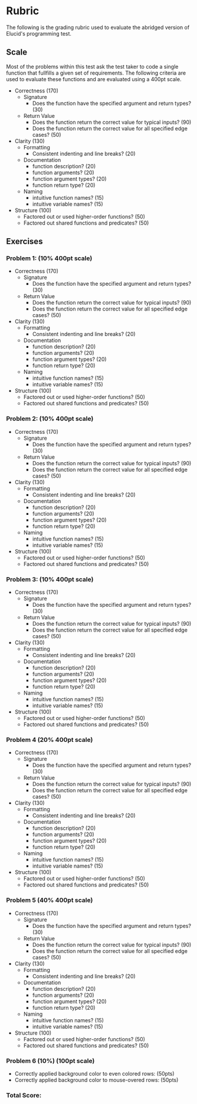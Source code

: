 Rubric
======

The following is the grading rubric used to evaluate the abridged version of Elucid's programming test.

Scale
-----

Most of the problems within this test ask the test taker to code a single function that fullfills a given set of requirements. 
The following criteria are used to evaluate these functions and are evaluated using a 400pt scale.

  * Correctness (170)
    * Signature
      * Does the function have the specified argument and return types? (30)
    * Return Value
      * Does the function return the correct value for typical inputs? (90)
      * Does the function return the correct value for all specified edge cases? (50)
  * Clarity (130)
    * Formatting
      * Consistent indenting and line breaks? (20)
    * Documentation
      * function description? (20)
      * function arguments? (20)
      * function argument types? (20)
      * function return type? (20)
    * Naming
      * intuitive function names? (15)
      * intuitive variable names? (15)
  * Structure (100)
    * Factored out or used higher-order functions? (50)
    * Factored out shared functions and predicates? (50)

Exercises
---------

### Problem 1: (10% 400pt scale)
  * Correctness (170)
    * Signature
      * Does the function have the specified argument and return types? (30)
    * Return Value
      * Does the function return the correct value for typical inputs? (90)
      * Does the function return the correct value for all specified edge cases? (50)
  * Clarity (130)
    * Formatting
      * Consistent indenting and line breaks? (20)
    * Documentation
      * function description? (20)
      * function arguments? (20)
      * function argument types? (20)
      * function return type? (20)
    * Naming
      * intuitive function names? (15)
      * intuitive variable names? (15)
  * Structure (100)
    * Factored out or used higher-order functions? (50)
    * Factored out shared functions and predicates? (50)

### Problem 2: (10% 400pt scale)
  * Correctness (170)
    * Signature
      * Does the function have the specified argument and return types? (30)
    * Return Value
      * Does the function return the correct value for typical inputs? (90)
      * Does the function return the correct value for all specified edge cases? (50)
  * Clarity (130)
    * Formatting
      * Consistent indenting and line breaks? (20)
    * Documentation
      * function description? (20)
      * function arguments? (20)
      * function argument types? (20)
      * function return type? (20)
    * Naming
      * intuitive function names? (15)
      * intuitive variable names? (15)
  * Structure (100)
    * Factored out or used higher-order functions? (50)
    * Factored out shared functions and predicates? (50)

### Problem 3: (10% 400pt scale)
  * Correctness (170)
    * Signature
      * Does the function have the specified argument and return types? (30)
    * Return Value
      * Does the function return the correct value for typical inputs? (90)
      * Does the function return the correct value for all specified edge cases? (50)
  * Clarity (130)
    * Formatting
      * Consistent indenting and line breaks? (20)
    * Documentation
      * function description? (20)
      * function arguments? (20)
      * function argument types? (20)
      * function return type? (20)
    * Naming
      * intuitive function names? (15)
      * intuitive variable names? (15)
  * Structure (100)
    * Factored out or used higher-order functions? (50)
    * Factored out shared functions and predicates? (50)

### Problem 4 (20% 400pt scale)
  * Correctness (170)
    * Signature
      * Does the function have the specified argument and return types? (30)
    * Return Value
      * Does the function return the correct value for typical inputs? (90)
      * Does the function return the correct value for all specified edge cases? (50)
  * Clarity (130)
    * Formatting
      * Consistent indenting and line breaks? (20)
    * Documentation
      * function description? (20)
      * function arguments? (20)
      * function argument types? (20)
      * function return type? (20)
    * Naming
      * intuitive function names? (15)
      * intuitive variable names? (15)
  * Structure (100)
    * Factored out or used higher-order functions? (50)
    * Factored out shared functions and predicates? (50)

### Problem 5 (40% 400pt scale) 
  * Correctness (170)
    * Signature
      * Does the function have the specified argument and return types? (30)
    * Return Value
      * Does the function return the correct value for typical inputs? (90)
      * Does the function return the correct value for all specified edge cases? (50)
  * Clarity (130)
    * Formatting
      * Consistent indenting and line breaks? (20)
    * Documentation
      * function description? (20)
      * function arguments? (20)
      * function argument types? (20)
      * function return type? (20)
    * Naming
      * intuitive function names? (15)
      * intuitive variable names? (15)
  * Structure (100)
    * Factored out or used higher-order functions? (50)
    * Factored out shared functions and predicates? (50)

### Problem 6 (10%) (100pt scale)
  * Correctly applied background color to even colored rows: (50pts)
  * Correctly applied background color to mouse-overed rows: (50pts)

### Total Score:
